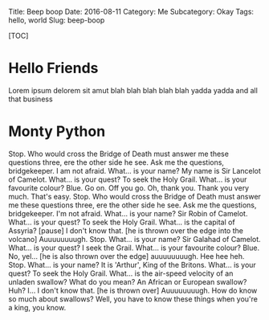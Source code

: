 Title: Beep boop
Date: 2016-08-11
Category: Me
Subcategory: Okay
Tags: hello, world
Slug: beep-boop

[TOC]

# Hello Friends #

Lorem ipsum delorem sit amut blah blah blah blah blah yadda yadda and all that business

# Monty Python #

Stop. Who would cross the Bridge of Death must answer me these questions three,
ere the other side he see. Ask me the questions, bridgekeeper.
I am not afraid. What... is your name? My name is Sir Lancelot of Camelot.
What... is your quest? To seek the Holy Grail. What... is your favourite colour?
Blue. Go on. Off you go. Oh, thank you. Thank you very much. That's easy.
Stop. Who would cross the Bridge of Death must answer me these questions three,
ere the other side he see. Ask me the questions, bridgekeeper. I'm not afraid.
What... is your name? Sir Robin of Camelot. What... is your quest? To seek the Holy Grail.
What... is the capital of Assyria? [pause] I don't know that. [he is thrown over the edge into the volcano]
Auuuuuuuugh. Stop. What... is your name? Sir Galahad of Camelot. What... is your quest?
I seek the Grail. What... is your favourite colour? Blue. No, yel... [he is also thrown over the edge]
auuuuuuuugh. Hee hee heh. Stop. What... is your name? It is 'Arthur', King of the Britons.
What... is your quest? To seek the Holy Grail. What... is the air-speed velocity of an unladen swallow?
What do you mean? An African or European swallow? Huh? I... I don't know that.
[he is thrown over] Auuuuuuuugh. How do know so much about swallows?
Well, you have to know these things when you're a king, you know.